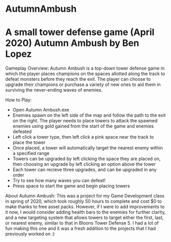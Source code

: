 # AutumnAmbush
A small tower defense game (April 2020)
Autumn Ambush by Ben Lopez
==========================
Gameplay Overview:
Autumn Ambush is a top-down tower defense game in which the player places champions on the spaces allotted along the track to defeat monsters before they reach the exit. The player can choose to upgrade their champions or purchase a variety of new ones to aid them in surviving the never-ending waves of enemies.

How to Play:
- Open Autumn Ambush.exe
- Enemies spawn on the left side of the map and follow the path to the exit on the right. The player needs to place towers to attack the spawned enemies using gold gained from the start of the game and enemies defeated
- Left click a tower type, then left click a pink space near the track to place the tower
- Once placed, a tower will automatically target the nearest enemy within a specified range
- Towers can be upgraded by left clicking the space they are placed on, then choosing an upgrade by left clicking an option above the tower
- Each tower can recieve three upgrades, and can be upgraded in any order
- Try to see how many waves you can defeat!
- Press space to start the game and begin placing towers

About Autumn Ambush:
This was a project for my Game Development class in spring of 2020, which took roughly 50 hours to complete and cost $0 to make thanks to free asset packs. However, if I were to add improvements to it now, I would consider adding health bars to the enemies for further clarity, and a new targeting system that allows towers to target either the first, last, or nearest enemy, similar to that in Bloons Tower Defense 5. I had a lot of fun making this one and it was a fresh addition to the projects that I had previously worked on :)
